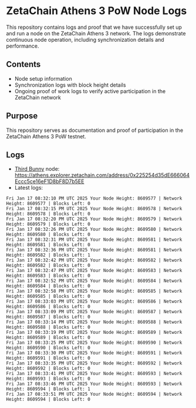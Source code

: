 # ZetaChain Athens 3 PoW Node Logs
This repository contains logs and proof that we have successfully set up and run a node on the ZetaChain Athens 3 network. The logs demonstrate continuous node operation, including synchronization details and performance.

## Contents
- Node setup information
- Synchronization logs with block height details
- Ongoing proof of work logs to verify active participation in the ZetaChain network

## Purpose
This repository serves as documentation and proof of participation in the ZetaChain Athens 3 PoW testnet.

## Logs

- [Third Bunny](https://thirdbunny.xyz/) node: https://athens.explorer.zetachain.com/address/0x225254d35dE666064Eccc5ce16eF1D8bF8D7b5EE
- Latest logs:
```
Fri Jan 17 08:32:10 PM UTC 2025 Your Node Height: 8609577 | Network Height: 8609577 | Blocks Left: 0
Fri Jan 17 08:32:15 PM UTC 2025 Your Node Height: 8609578 | Network Height: 8609578 | Blocks Left: 0
Fri Jan 17 08:32:20 PM UTC 2025 Your Node Height: 8609579 | Network Height: 8609579 | Blocks Left: 0
Fri Jan 17 08:32:26 PM UTC 2025 Your Node Height: 8609580 | Network Height: 8609580 | Blocks Left: 0
Fri Jan 17 08:32:31 PM UTC 2025 Your Node Height: 8609581 | Network Height: 8609581 | Blocks Left: 0
Fri Jan 17 08:32:36 PM UTC 2025 Your Node Height: 8609581 | Network Height: 8609582 | Blocks Left: 1
Fri Jan 17 08:32:42 PM UTC 2025 Your Node Height: 8609582 | Network Height: 8609582 | Blocks Left: 0
Fri Jan 17 08:32:47 PM UTC 2025 Your Node Height: 8609583 | Network Height: 8609583 | Blocks Left: 0
Fri Jan 17 08:32:52 PM UTC 2025 Your Node Height: 8609584 | Network Height: 8609584 | Blocks Left: 0
Fri Jan 17 08:32:58 PM UTC 2025 Your Node Height: 8609585 | Network Height: 8609585 | Blocks Left: 0
Fri Jan 17 08:33:03 PM UTC 2025 Your Node Height: 8609586 | Network Height: 8609586 | Blocks Left: 0
Fri Jan 17 08:33:09 PM UTC 2025 Your Node Height: 8609587 | Network Height: 8609587 | Blocks Left: 0
Fri Jan 17 08:33:14 PM UTC 2025 Your Node Height: 8609588 | Network Height: 8609588 | Blocks Left: 0
Fri Jan 17 08:33:19 PM UTC 2025 Your Node Height: 8609589 | Network Height: 8609589 | Blocks Left: 0
Fri Jan 17 08:33:25 PM UTC 2025 Your Node Height: 8609590 | Network Height: 8609590 | Blocks Left: 0
Fri Jan 17 08:33:30 PM UTC 2025 Your Node Height: 8609591 | Network Height: 8609591 | Blocks Left: 0
Fri Jan 17 08:33:35 PM UTC 2025 Your Node Height: 8609592 | Network Height: 8609592 | Blocks Left: 0
Fri Jan 17 08:33:41 PM UTC 2025 Your Node Height: 8609593 | Network Height: 8609593 | Blocks Left: 0
Fri Jan 17 08:33:46 PM UTC 2025 Your Node Height: 8609593 | Network Height: 8609594 | Blocks Left: 1
Fri Jan 17 08:33:51 PM UTC 2025 Your Node Height: 8609594 | Network Height: 8609594 | Blocks Left: 0
```
